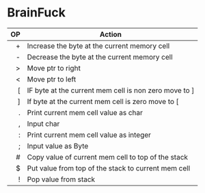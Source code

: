 # BrainFuck
| OP   | Action |
|-----:|-----------|
|     +| Increase the byte at the current memory cell |
|     -| Decrease the byte at the current memory cell |
|     >| Move ptr to right |
|     <| Move ptr to left |
|     [| IF byte at the current mem cell is non zero move to ] |
|     ]| If byte at the current mem cell is zero move to [ |
|     .| Print current mem cell value as char |
|     ,| Input char |
|     :| Print current mem cell value as integer |
|     ;| Input value as Byte |
|     #| Copy value of current mem cell to top of the stack    |
|     $| Put value from top of the stack to current mem cell       |
|     !| Pop value from stack|
